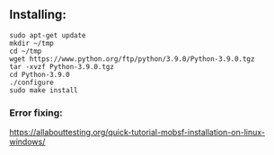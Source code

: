 ## Installing:
```
sudo apt-get update
mkdir ~/tmp
cd ~/tmp
wget https://www.python.org/ftp/python/3.9.0/Python-3.9.0.tgz
tar -xvzf Python-3.9.0.tgz
cd Python-3.9.0
./configure
sudo make install
```
### Error fixing:
https://allabouttesting.org/quick-tutorial-mobsf-installation-on-linux-windows/
